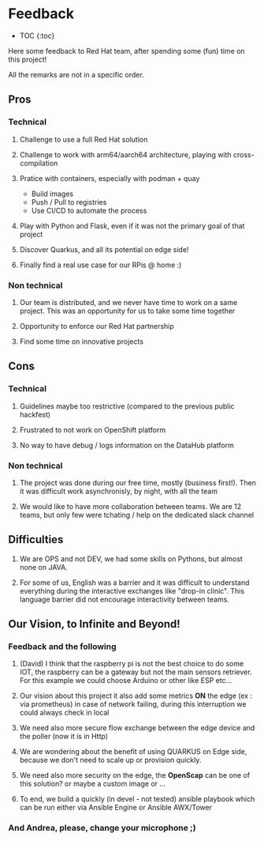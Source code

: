 # Feedback

* TOC
{:toc}

Here some feedback to Red Hat team, after spending some (fun) time on this project!

All the remarks are not in a specific order.

## Pros

### Technical

1. Challenge to use a full Red Hat solution

1. Challenge to work with arm64/aarch64 architecture, playing with cross-compilation

1. Pratice with containers, especially with podman + quay

    * Build images
    * Push / Pull to registries
    * Use CI/CD to automate the process

1. Play with Python and Flask, even if it was not the primary goal of that project

1. Discover Quarkus, and all its potential on edge side!

1. Finally find a real use case for our RPis @ home :)

### Non technical

1. Our team is distributed, and we never have time to work on a same project. This was an opportunity for us to take some time together

1. Opportunity to enforce our Red Hat partnership

1. Find some time on innovative projects

## Cons

### Technical

1. Guidelines maybe too restrictive (compared to the previous public hackfest)

1. Frustrated to not work on OpenShift platform

1. No way to have debug / logs information on the DataHub platform

### Non technical

1. The project was done during our free time, mostly (business first!). Then it was difficult work asynchronisly, by night, with all the team

1. We would like to have more collaboration between teams. We are 12 teams, but only few were tchating / help on the dedicated slack channel

## Difficulties

1. We are OPS and not DEV, we had some skills on Pythons, but almost none on JAVA.

1. For some of us, English was a barrier and it was difficult to understand everything during the interactive exchanges like "drop-in clinic". This language barrier did not encourage interactivity between teams.

## Our Vision, to Infinite and Beyond!

### Feedback and the following

1. (David) I think that the raspberry pi is not the best choice to do some IOT, the raspberry can be a gateway but not the main sensors retriever. For this example we could choose Arduino or other like ESP etc...

1. Our vision about this project it also add some metrics **ON** the edge (ex : via prometheus) in case of network failing, during this interruption we could always check in local

1. We need also more secure flow exchange between the edge device and the poller (now it is in Http)

1. We are wondering about the benefit of using QUARKUS on Edge side, because we don't need to scale up or provision quickly.

1. We need also more security on the edge, the **OpenScap** can be one of this solution? or maybe a custom image or ...

1. To end, we build a quickly (in devel - not tested) ansible playbook which can be run either via Ansible Engine or Ansible AWX/Tower

### And Andrea, please, change your microphone ;)